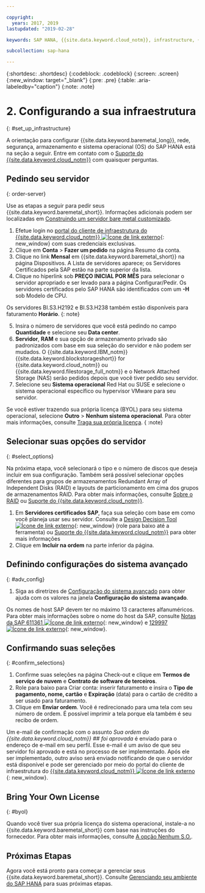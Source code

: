 ```yaml
---

copyright:
  years: 2017, 2019
lastupdated: "2019-02-28"

keywords: SAP HANA, {{site.data.keyword.cloud_notm}}, infrastructure, {{site.data.keyword.baremetal_short}}, SAP-certified infrastructure, deployment, BYOL,

subcollection: sap-hana

---
```


{:shortdesc: .shortdesc}
{:codeblock: .codeblock}
{:screen: .screen}
{:new_window: target="_blank"}
{:pre: .pre}
{:table: .aria-labeledby="caption"}
{:note: .note}

# 2. Configurando a sua infraestrutura
{: #set_up_infrastructure}

A orientação para configurar {{site.data.keyword.baremetal_long}}, rede, segurança, armazenamento e sistema operacional (OS) do SAP HANA está na seção a seguir. Entre em contato com o [Suporte do {{site.data.keyword.cloud_notm}}](/docs/get-support?topic=get-support-getting-customer-support#getting-customer-support) com quaisquer perguntas.

## Pedindo seu servidor
{: order-server}

Use as etapas a seguir para pedir seus {{site.data.keyword.baremetal_short}}. Informações adicionais podem ser localizadas em [Construindo um servidor bare metal customizado](/docs/bare-metal?topic=bare-metal-ordering-baremetal-server#ordering-baremetal-server).

1. Efetue login no [portal do cliente de infraestrutura do {{site.data.keyword.cloud_notm}} ![Ícone de link externo](../../icons/launch-glyph.svg "Ícone de link externo")](https://control.softlayer.com){: new_window} com suas credenciais exclusivas.
2. Clique em **Conta** > **Fazer um pedido** na página Resumo da conta.
3. Clique no link **Mensal** em {{site.data.keyword.baremetal_short}} na página Dispositivos. A Lista de servidores aparece; os Servidores Certificados pela SAP estão na parte superior da lista.
4. Clique no hiperlink sob **PREÇO INICIAL POR MÊS** para selecionar o servidor apropriado e ser levado para a página Configurar/Pedir. Os servidores certificados pelo SAP HANA são identificados com um **-H** sob Modelo de CPU.  

Os servidores BI.S3.H2192 e BI.S3.H238 também estão disponíveis para faturamento **Horário**.
{: note}

5. Insira o número de servidores que você está pedindo no campo **Quantidade** e selecione seu **Data center**.
6. **Servidor**, **RAM** e sua opção de armazenamento privado são padronizados com base em sua seleção do servidor e não podem ser mudados. O {{site.data.keyword.IBM_notm}} {{site.data.keyword.blockstorageshort}} for {{site.data.keyword.cloud_notm}} ou {{site.data.keyword.filestorage_full_notm}} e o Network Attached Storage (NAS) serão pedidos depois que você tiver pedido seu servidor.
7. Selecione seu **Sistema operacional** Red Hat ou SUSE e selecione o sistema operacional específico ou hypervisor VMware para seu servidor.

Se você estiver trazendo sua própria licença (BYOL) para seu sistema operacional, selecione **Outro** > **Nenhum sistema operacional**. Para obter mais informações, consulte [Traga sua própria licença](#byol).
{ :note}

## Selecionar suas opções do servidor
{: #select_options}

Na próxima etapa, você selecionará o tipo e o número de discos que deseja incluir em sua configuração. Também será possível selecionar opções diferentes para grupos de armazenamentos Redundant Array of Independent Disks (RAID) e layouts de particionamento em cima dos grupos de armazenamentos RAID. Para obter mais informações, consulte [Sobre o RAID](/docs/bare-metal?topic=bare-metal-about-raid#about-raid) ou [Suporte do {{site.data.keyword.cloud_notm}}](/docs/get-support?topic=get-support-getting-customer-support#getting-customer-support).

1. Em **Servidores certificados SAP**, faça sua seleção com base em como você planeja usar seu servidor. Consulte a [Design Decision Tool ![Ícone de link externo](../../icons/launch-glyph.svg "Ícone de link externo")](https://github.com/ibm-cloud-architecture/infrastructure-design-decision-tool){: new_window} (role para baixo até a ferramenta) ou [Suporte do {{site.data.keyword.cloud_notm}}](/docs/get-support?topic=get-support-getting-customer-support#getting-customer-support) para obter mais informações
2. Clique em **Incluir na ordem** na parte inferior da página.

## Definindo configurações do sistema avançado
{: #adv_config}

1. Siga as diretrizes de [Configuração do sistema avançado](/docs/bare-metal?topic=bare-metal-ordering-baremetal-server#ordering-baremetal-server) para obter ajuda com os valores na janela **Configuração do sistema avançado**.

Os nomes de host SAP devem ter no máximo 13 caracteres alfanuméricos. Para obter mais informações sobre o nome do host da SAP, consulte [Notas da SAP 611361 ![Ícone de link externo](../../icons/launch-glyph.svg "Ícone de link externo")](https://launchpad.support.sap.com/#/611361){: new_window} e [129997 ![Ícone de link externo](../../icons/launch-glyph.svg "Ícone de link externo")](https://launchpad.support.sap.com/#/129997){: new_window}.

## Confirmando suas seleções
{: #confirm_selections}

1. Confirme suas seleções na página Check-out e clique em **Termos de serviço de nuvem** e **Contrato de software de terceiros**.
2. Role para baixo para Criar conta: inserir faturamento e insira o **Tipo de pagamento, nome, cartão** e **Expiração** (data) para o cartão de crédito a ser usado para faturamento.
3. Clique em **Enviar ordem**. Você é redirecionado para uma tela com seu número de ordem. É possível imprimir a tela porque ela também é seu recibo de ordem.

Um e-mail de confirmação com o assunto _Sua ordem do {{site.data.keyword.cloud_notm}} ## foi aprovada_ é enviado para o endereço de e-mail em seu perfil. Esse e-mail é um aviso de que seu servidor foi aprovado e está no processo de ser implementado. Após ele ser implementado, outro aviso será enviado notificando de que o servidor está disponível e pode ser gerenciado por meio do portal do cliente de infraestrutura do [{{site.data.keyword.cloud_notm}} ![Ícone de link externo](../../icons/launch-glyph.svg "Ícone de link externo")](https://control.softlayer.com){: new_window}.

## Bring Your Own License
{: #byol}

Quando você tiver sua própria licença do sistema operacional, instale-a no {{site.data.keyword.baremetal_short}} com base nas instruções do fornecedor. Para obter mais informações, consulte [A opção Nenhum S.O.](/docs/bare-metal?topic=bare-metal-bm-no-os#bm-no-os).

## Próximas Etapas

Agora você está pronto para começar a gerenciar seus {{site.data.keyword.baremetal_short}}. Consulte [Gerenciando seu ambiente do SAP HANA](/docs/infrastructure/sap-hana?topic=sap-hana-manage_environment#manage_environment) para suas próximas etapas.
